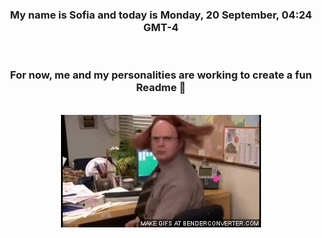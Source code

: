 


<div align="center">
<h3 >My name is Sofia and today is Monday, 20 September, 04:24 GMT-4</h3><br>
<h3 >For now, me and my personalities are working to create a fun Readme 👋
</h3><br>
<img src='img/dwight.gif' alt='working...'/>
</div>
